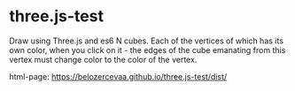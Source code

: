 # three.js-test

Draw using Three.js and es6 N cubes.
Each of the vertices of which has its own color, when you click on it - the edges of the cube emanating
from this vertex must change color to the color of the vertex.


html-page: https://belozercevaa.github.io/three.js-test/dist/
